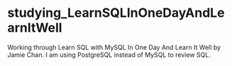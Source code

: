 # studying_LearnSQLInOneDayAndLearnItWell

Working through Learn SQL with MySQL In One Day And Learn It Well by Jamie Chan.
I am using PostgreSQL instead of MySQL to review SQL.
